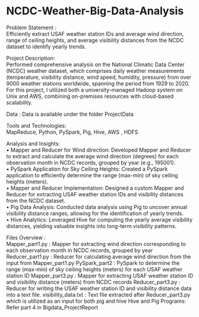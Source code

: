 # NCDC-Weather-Big-Data-Analysis


Problem Statement :<br>
Efficiently extract USAF weather station IDs and average wind direction, range of ceiling heights, and average visibility distances from the NCDC dataset to identify yearly trends.


Project Description:<br>
Performed comprehensive analysis on the National Climatic Data Center (NCDC) weather dataset, which comprises daily weather measurements (temperature, visibility distance, wind speed, humidity, pressure) from over 9000 weather stations worldwide, spanning the period from 1929 to 2020. For this project, I utilized both a university-managed Hadoop system on Unix and AWS, combining on-premises resources with cloud-based scalability.

Data : Data is available under the folder ProjectData 

Tools and Technologies: <br>
MapReduce, Python, PySpark, Pig, Hive, AWS , HDFS

Analysis and Insights:<br>
•	Mapper and Reducer for Wind direction: Developed Mapper and Reducer to extract and calculate the average wind direction (degrees) for each observation month in NCDC records, grouped by year (e.g., 195001).<br>
•	PySpark Application for Sky Ceiling Heights: Created a PySpark application to efficiently determine the range (max-min) of sky ceiling heights (meters).<br>
•	Mapper and Reducer Implementation: Designed a custom Mapper and Reducer for extracting USAF weather station IDs and visibility distances from the NCDC dataset.<br>
•	Pig Data Analysis: Conducted data analysis using Pig to uncover annual visibility distance ranges, allowing for the identification of yearly trends.<br>
•	Hive Analytics: Leveraged Hive for computing the yearly average visibility distances, yielding valuable insights into long-term visibility patterns.<br>

Files Overview :<br>
Mapper_part1.py : Mapper for extracting wind direction corresponding to each observation month in NCDC records, grouped by year
Reducer_part1.py : Reducer for calculating average wind direction from the input from Mapper_part1.py
PySpark_part2 : PySpark to determine the range (max-min) of sky ceiling heights (meters) for each USAF weather station ID 
Mapper_part3.py : Mapper for extracting USAF weather station ID and visibility distance (meters) from NCDC records
Reducer_part3.py : Reducer for writing the USAF weather station ID and visibility distance data into a text file.
visibility_data.txt :  Text file extracted after Reducer_part3.py which is utilized as an input for both pig and hive
Hive and Pig Programs: Refer part 4 in Bigdata_ProjectReport




